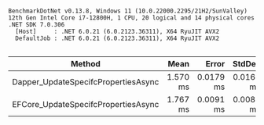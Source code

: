 ```

BenchmarkDotNet v0.13.8, Windows 11 (10.0.22000.2295/21H2/SunValley)
12th Gen Intel Core i7-12800H, 1 CPU, 20 logical and 14 physical cores
.NET SDK 7.0.306
  [Host]     : .NET 6.0.21 (6.0.2123.36311), X64 RyuJIT AVX2
  DefaultJob : .NET 6.0.21 (6.0.2123.36311), X64 RyuJIT AVX2


```
| Method                              | Mean     | Error     | StdDev    | Rank | Gen0   | Allocated |
|------------------------------------ |---------:|----------:|----------:|-----:|-------:|----------:|
| Dapper_UpdateSpecifcPropertiesAsync | 1.570 ms | 0.0179 ms | 0.0167 ms |    1 |      - |  17.17 KB |
| EFCore_UpdateSpecifcPropertiesAsync | 1.767 ms | 0.0091 ms | 0.0081 ms |    2 | 5.8594 |  73.97 KB |
